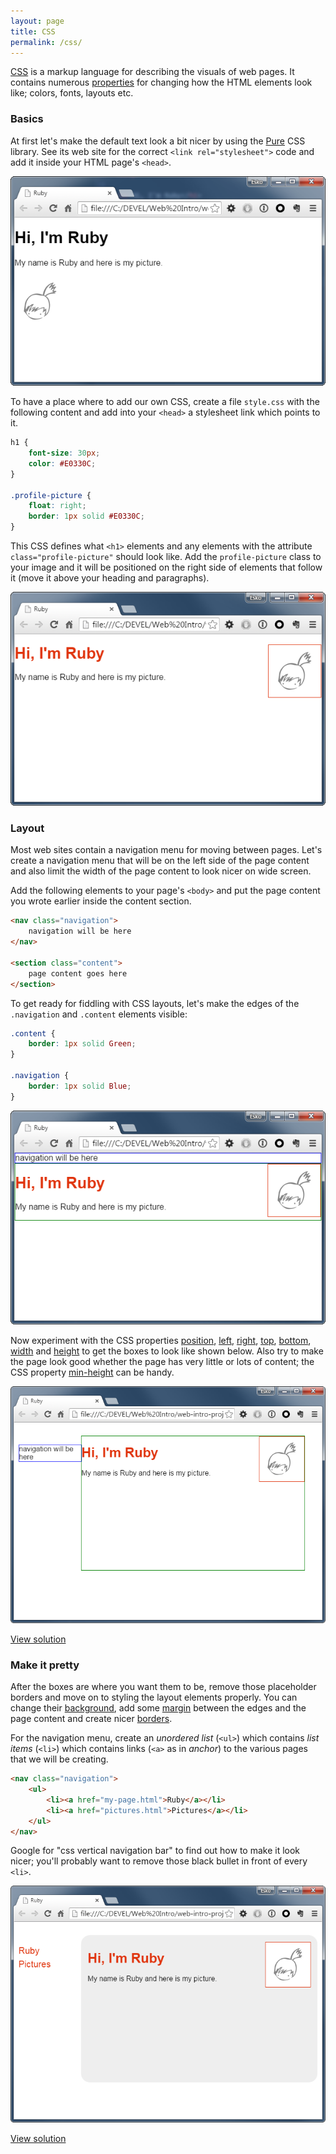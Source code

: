 ```yaml
---
layout: page
title: CSS
permalink: /css/
---
```


[CSS][css] is a markup language for describing the visuals of web pages. It contains numerous [properties][css-properties] for changing how the HTML elements look like; colors, fonts, layouts etc.


### Basics

At first let's make the default text look a bit nicer by using the [Pure](http://purecss.io/) CSS library. See its web site for the correct `<link rel="stylesheet">` code and add it inside your HTML page's `<head>`.

![Pure](/screenshots/css-pure.png)

To have a place where to add our own CSS, create a file `style.css` with the following content and add into your `<head>` a stylesheet link which points to it.

```css
h1 {
    font-size: 30px;
    color: #E0330C;
}

.profile-picture {
    float: right;
    border: 1px solid #E0330C;
}
```

This CSS defines what `<h1>` elements and any elements with the attribute `class="profile-picture"` should look like. Add the `profile-picture` class to your image and it will be positioned on the right side of elements that follow it (move it above your heading and paragraphs).

![Pure](/screenshots/css-basics.png)


### Layout

Most web sites contain a navigation menu for moving between pages. Let's create a navigation menu that will be on the left side of the page content and also limit the width of the page content to look nicer on wide screen.

Add the following elements to your page's `<body>` and put the page content you wrote earlier inside the content section.

```html
<nav class="navigation">
    navigation will be here
</nav>

<section class="content">
    page content goes here
</section>
```

To get ready for fiddling with CSS layouts, let's make the edges of the `.navigation` and `.content` elements visible:

```css
.content {
    border: 1px solid Green;
}

.navigation {
    border: 1px solid Blue;
}
```

![Layout elements highlighted](/screenshots/css-layout-blocks-before.png)

Now experiment with the CSS properties [position][css-position], [left][css-left], [right][css-right], [top][css-top], [bottom][css-bottom], [width][css-width] and [height][css-height] to get the boxes to look like shown below. Also try to make the page look good whether the page has very little or lots of content; the CSS property [min-height][css-min-height] can be handy.

![Layout elements where we want them](/screenshots/css-layout-blocks-after.png)

[View solution](https://github.com/orfjackal/web-intro-project/commit/a87bf9eb64be3a6b840251f2431400d5bd1fff12)


### Make it pretty

After the boxes are where you want them to be, remove those placeholder borders and move on to styling the layout elements properly. You can change their [background][css-background], add some [margin][css-margin] between the edges and the page content and create nicer [borders][css-border].

For the navigation menu, create an *unordered list* (`<ul>`) which contains *list items* (`<li>`) which contains links (`<a>` as in *anchor*) to the various pages that we will be creating.

```html
<nav class="navigation">
    <ul>
        <li><a href="my-page.html">Ruby</a></li>
        <li><a href="pictures.html">Pictures</a></li>
    </ul>
</nav>
```

Google for "css vertical navigation bar" to find out how to make it look nicer; you'll probably want to remove those black bullet in front of every `<li>`.

![Finished layout styling](/screenshots/css-layout-done.png)

[View solution](https://github.com/orfjackal/web-intro-project/commit/42e94566c051ec08df4ed6e633993b44f57af07d)


[css]: https://developer.mozilla.org/en-US/docs/Web/CSS
[css-properties]: https://developer.mozilla.org/en-US/docs/Web/CSS/Reference
[css-position]: https://developer.mozilla.org/en-US/docs/Web/CSS/position
[css-left]: https://developer.mozilla.org/en-US/docs/Web/CSS/left
[css-right]: https://developer.mozilla.org/en-US/docs/Web/CSS/right
[css-top]: https://developer.mozilla.org/en-US/docs/Web/CSS/top
[css-bottom]: https://developer.mozilla.org/en-US/docs/Web/CSS/bottom
[css-width]: https://developer.mozilla.org/en-US/docs/Web/CSS/width
[css-height]: https://developer.mozilla.org/en-US/docs/Web/CSS/height
[css-min-height]: https://developer.mozilla.org/en-US/docs/Web/CSS/min-height
[css-background]: https://developer.mozilla.org/en-US/docs/Web/CSS/background
[css-margin]: https://developer.mozilla.org/en-US/docs/Web/CSS/margin
[css-border]: https://developer.mozilla.org/en-US/docs/Web/CSS/border
[html-ul]: https://developer.mozilla.org/en-US/docs/Web/HTML/Element/ul
[html-li]: https://developer.mozilla.org/en-US/docs/Web/HTML/Element/ul
[css-navigation-bar]: http://www.w3schools.com/css/css_navbar.asp
